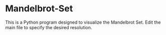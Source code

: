 # Mandelbrot-Set
This is a Python program designed to visualize the Mandelbrot Set.
Edit the main file to specify the desired resolution.
